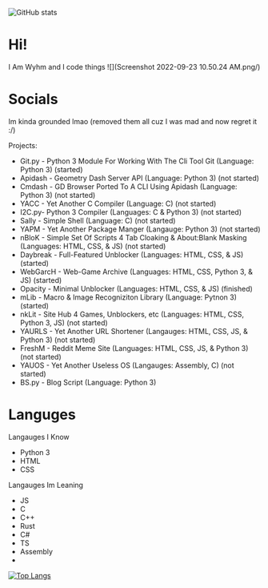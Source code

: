 ![GitHub stats](https://github-readme-stats.vercel.app/api?username=companioncubegd&show_icons=true&theme=tokyonight)

# Hi!
I Am Wyhm and I code things ![](Screenshot 2022-09-23 10.50.24 AM.png/)

# Socials
Im kinda grounded lmao (removed them all cuz I was mad and now regret it :/)

Projects:
- Git.py - Python 3 Module For Working With The Cli Tool Git (Language: Python 3) (started)
- Apidash - Geometry Dash Server API (Language: Python 3) (not started)
- Cmdash - GD Browser Ported To A CLI Using Apidash (Language: Python 3) (not started)
- YACC - Yet Another C Compiler (Language: C) (not started)
- I2C.py- Python 3 Compiler (Languages: C & Python 3) (not started)
- Sally - Simple Shell (Language: C) (not started)
- YAPM - Yet Another Package Manger (Langauge: Python 3) (not started)
- nBloK - Simple Set Of Scripts 4 Tab Cloaking & About:Blank Masking (Languages: HTML, CSS, & JS) (not started)
- Daybreak - Full-Featured Unblocker (Languages: HTML, CSS, & JS) (started)
- WebGarcH - Web-Game Archive (Languages: HTML, CSS, Python 3, & JS) (started)
- Opacity - Minimal Unblocker (Languages: HTML, CSS, & JS) (finished)
- mLib - Macro & Image Recogniziton Library (Language: Pytnon 3) (started)
- nkLit - Site Hub 4 Games, Unblockers, etc (Languages: HTML, CSS, Python 3, JS) (not started)
- YAURLS - Yet Another URL Shortener (Langauges: HTML, CSS, JS, & Python 3) (not started)
- FreshM - Reddit Meme Site (Languages: HTML, CSS, JS, & Python 3) (not started)
- YAUOS - Yet Another Useless OS (Langauges: Assembly, C) (not started)
- BS.py - Blog Script (Language: Python 3)

# Languges

Langauges I Know
- Python 3
- HTML
- CSS

Langauges Im Leaning
- JS
- C
- C++
- Rust
- C#
- TS
- Assembly
- 

[![Top Langs](https://github-readme-stats.vercel.app/api/top-langs/?username=companioncubegd&layout=compact)](https://github.com/anuraghazra/github-readme-stats)

